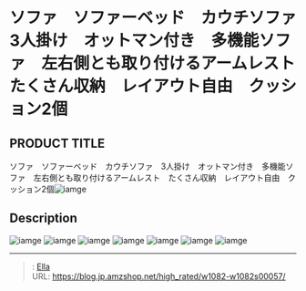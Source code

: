 # ソファ　ソファーベッド　カウチソファ　3人掛け　オットマン付き　多機能ソファ　左右側とも取り付けるアームレスト　たくさん収納　レイアウト自由　クッション2個


## PRODUCT TITLE 

ソファ　ソファーベッド　カウチソファ　3人掛け　オットマン付き　多機能ソファ　左右側とも取り付けるアームレスト　たくさん収納　レイアウト自由　クッション2個![iamge](https://b2bfiles1.gigab2b.cn/image/wkseller/10588/20211107_68069def2d0152b5e61aab47f007c04a.jpg)

## Description











![iamge](https://b2bfiles1.gigab2b.cn/image/wkseller/10588/20211107_984f79614f0553aa85c54c053f9fbbb4.jpg)
![iamge](https://b2bfiles1.gigab2b.cn/image/wkseller/10588/20211117_0173e6bcc996123790a979f7537d1ccd.jpg)
![iamge](https://b2bfiles1.gigab2b.cn/image/wkseller/10588/20211117_4238b416b2f223d4589689045fbf40be.jpg)
![iamge](https://b2bfiles1.gigab2b.cn/image/wkseller/10588/20211117_63c205b551cb07236952fb3dd7213a7b.jpg)
![iamge](https://b2bfiles1.gigab2b.cn/image/wkseller/10588/20211117_b10b7aa288d93a8da0657e62565cb8d4.jpg)
![iamge](https://b2bfiles1.gigab2b.cn/image/wkseller/10588/20211117_bf093604f69d6b62047a3907754d2e40.jpg)
![iamge](https://b2bfiles1.gigab2b.cn/image/wkseller/10588/20211117_91620525f81b15df6f414e4f3f296c93.jpg)


---

> : [Ella](https://blog.jp.amzshop.net/)  
> URL: https://blog.jp.amzshop.net/high_rated/w1082-w1082s00057/  

